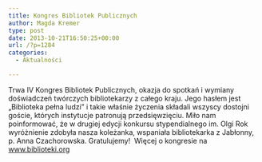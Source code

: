 ```yaml
---
title: Kongres Bibliotek Publicznych
author: Magda Kremer
type: post
date: 2013-10-21T16:50:25+00:00
url: /?p=1284
categories:
  - Aktualności

---
```


  Trwa IV Kongres Bibliotek Publicznych, okazja do spotkań i wymiany doświadczeń twórczych bibliotekarzy z całego kraju. Jego hasłem jest „Biblioteka pełna ludzi” i takie właśnie życzenia składali wszyscy dostojni goście, których instytucje patronują przedsięwzięciu. Miło nam poinformować, że w drugiej edycji konkursu stypendialnego im. Olgi Rok wyróżnienie zdobyła nasza koleżanka, wspaniała bibliotekarka z Jabłonny, p. Anna Czachorowska. Gratulujemy!
 Więcej o kongresie na www.biblioteki.org

